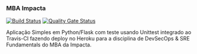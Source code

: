  ### MBA Impacta 

[![Build Status](https://app.travis-ci.com/Rafyy2102/devopslab-es21.svg?branch=main)](https://app.travis-ci.com/Rafyy2102/devopslab-es21) [![Quality Gate Status](https://sonarcloud.io/api/project_badges/measure?project=labdevops21&metric=alert_status)](https://sonarcloud.io/summary/new_code?id=labdevops21)

 Aplicação Simples em Python/Flask com teste usando Unittest integrado ao Travis-CI fazendo deploy no Heroku para a disciplina de DevSecOps & SRE Fundamentals do MBA da Impacta. 